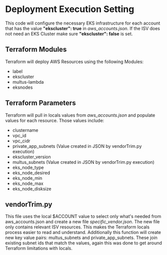 # Deployment Execution Setting

This code will configure the necessary EKS infrastructure for each account that has the value **"ekscluster": true** in *aws_accounts.json*. If the ISV does not need an EKS Cluster make sure **"ekscluster": false** is set.

## Terraform Modules

Terraform will deploy AWS Resources using the following Modules:

- label
- ekscluster
- multus-lambda
- eksnodes

## Terraform Parameters

Terraform will pull in locals values from *aws_accounts.json* and populate values for each resource. Those values include:

- clustername
- vpc_id
- vpc_cidr
- private_app_subnets (Value created in JSON by vendorTrim.py execution)
- ekscluster_version
- multus_subnets (Value created in JSON by vendorTrim.py execution)
- eks_node_type
- eks_node_desired
- eks_node_min
- eks_node_max
- eks_node_disksize

## vendorTrim.py

This file uses the local $ACCOUNT value to select only what's needed from aws_accounts.json and create a new file *specific_vendor.json*. The new file only contains relevant ISV resources. This makes the Terraform locals process easier to read and understand. Additionally this function will create new key value pairs: multus_subnets and private_app_subnets. These join existing subnet ids that match the values, again this was done to get around Terraform limitations with locals.
